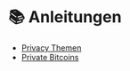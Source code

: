 # 📚 Anleitungen

- [Privacy Themen](<./pdf/Privacy Themen.pdf>)
- [Private Bitcoins](<./pdf/Private Bitcoin.pdf>)
